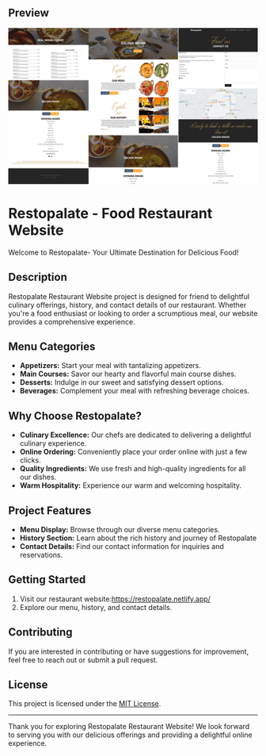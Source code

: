 
## Preview

![Your Restaurant Screenshot](./images/preview.png)
#   Restopalate - Food Restaurant Website

Welcome to   Restopalate- Your Ultimate Destination for Delicious Food!

## Description

  Restopalate Restaurant Website project is designed for friend to delightful culinary offerings, history, and contact details of our restaurant. Whether you're a food enthusiast or looking to order a scrumptious meal, our website provides a comprehensive experience.

## Menu Categories

- **Appetizers:** Start your meal with tantalizing appetizers.
- **Main Courses:** Savor our hearty and flavorful main course dishes.
- **Desserts:** Indulge in our sweet and satisfying dessert options.
- **Beverages:** Complement your meal with refreshing beverage choices.

## Why Choose Restopalate?

- **Culinary Excellence:** Our chefs are dedicated to delivering a delightful culinary experience.
- **Online Ordering:** Conveniently place your order online with just a few clicks.
- **Quality Ingredients:** We use fresh and high-quality ingredients for all our dishes.
- **Warm Hospitality:** Experience our warm and welcoming hospitality.

## Project Features

- **Menu Display:** Browse through our diverse menu categories.
- **History Section:** Learn about the rich history and journey of Restopalate
- **Contact Details:** Find our contact information for inquiries and reservations.


## Getting Started

1. Visit our restaurant website:https://restopalate.netlify.app/
2. Explore our menu, history, and contact details.

## Contributing

If you are interested in contributing or have suggestions for improvement, feel free to reach out or submit a pull request.

## License

This project is licensed under the [MIT License](LICENSE).

---

Thank you for exploring   Restopalate Restaurant Website! We look forward to serving you with our delicious offerings and providing a delightful online experience.
